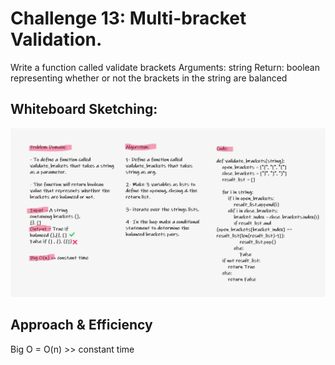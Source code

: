 # Challenge 13: Multi-bracket Validation.


Write a function called validate brackets
Arguments: string
Return: boolean
    representing whether or not the brackets in the string are balanced

## Whiteboard Sketching:

![whiteboard](brackets.PNG)

## Approach & Efficiency


Big O = O(n) >> constant time
